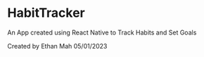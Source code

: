 # HabitTracker
An App created using React Native to Track Habits and Set Goals

Created by Ethan Mah
05/01/2023
